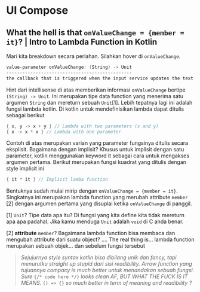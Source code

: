 # UI Compose


## What the hell is that `onValueChange = {member = it}`? | Intro to Lambda Function in Kotlin
Mari kita breakdown secara perlahan. Silahkan hover di `onValueChange`.

```powershell
value-parameter onValueChange: (String) -> Unit
-----------------------------------------------
the callback that is triggered when the input service updates the text. An updated text comes as a parameter of the callback
```

Hint dari intellisense di atas memberikan informasi `onValueChange` bertipe `(String) -> Unit`. Ini merupakan tipe data function yang menerima satu argumen `String` dan mereturn sebuah `Unit`[1]. Lebih tepatnya lagi ini adalah fungsi lambda kotlin. Di kotlin untuk mendefinisikan lambda dapat ditulis sebagai berikut

```kotlin
{ x, y -> x + y } // Lambda with two parameters (x and y) 
{ x -> x * x } // Lambda with one parameter
```

Contoh di atas merupakan varian yang parameter fungsinya ditulis secara eksplisit. Bagaimana dengan implisit? Khusus untuk implisit dengan satu parameter, kotlin menggunakan keyword it sebagai cara untuk mengakses argumen pertama. Berikut merupakan fungsi kuadrat yang ditulis dengan style implisit ini

```kotlin
{ it * it } // Implicit lamba function
```

Bentuknya sudah mulai mirip dengan `onValueChange = {member = it}`. Singkatnya ini merupakan lambda function yang merubah attribute `member` [2] dengan argumen pertama yang disuplai ketika `onValueChange` di panggil.


[1] `Unit`? Tipe data apa itu? Di fungsi yang kita define kita tidak mereturn apa apa padahal. Jika kamu menduga `Unit` adalah `void` di C anda benar.

[2] **attribute** `member`? Bagaimana lambda function bisa membaca dan mengubah attribute dari suatu object? .... The real thing is... lambda function merupakan sebuah objek... dan sebelum fungsi tersebut

> *Sejujurnya style syntax kotlin bisa dibilang unik dan fancy, tapi menurutku straight up stupid dari sisi readibility. Arrow function yang tujuannya compacy is much better untuk menandakan sebuah fungsi. Sure* `{/* code here */}` *looks clean AF, BUT WHAT THE FUCK IS IT MEANS.* `() => {}` *so much better in term of meaning and readibility ?*

